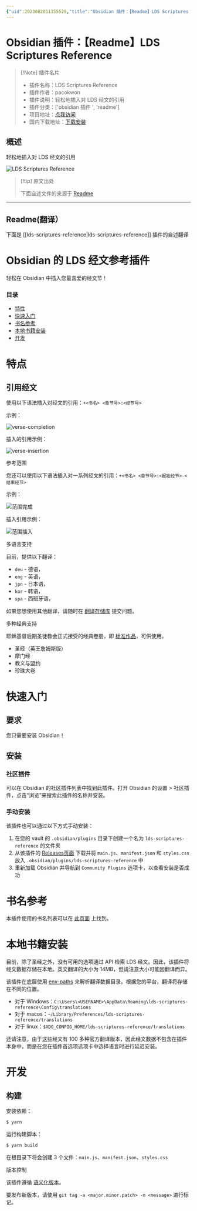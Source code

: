```yaml
---
{"uid":2023082011355529,"title":"Obsidian 插件：【Readme】LDS Scriptures Reference","tags":["obsidian插件","readme"],"description":"轻松地插入对LDS经文的引用","author":"AI","type":"readme","draft":false,"editable":false,"modified":20230101000000,"dg-publish":true,"permalink":"/lake-of-knowledge/10-obsidian/obsidian/readme/lds-scriptures-reference-readme/","dgPassFrontmatter":true}
---
```



# Obsidian 插件：【Readme】LDS Scriptures Reference

> [!Note] 插件名片
> - 插件名称：LDS Scriptures Reference
> - 插件作者：pacokwon
> - 插件说明：轻松地插入对 LDS 经文的引用
> - 插件分类：['obsidian 插件 ', 'readme']
> - 项目地址：[点我访问](https://github.com/pacokwon/obsidian-lds-scriptures-plugin)
> - 国内下载地址：[下载安装](https://pkmer.cn/products/plugin/pluginMarket/?lds-scriptures-reference)

## 概述

轻松地插入对 LDS 经文的引用

![LDS Scriptures Reference](https://cdn.pkmer.cn/covers/lds-scriptures-reference.png!pkmer)

> [!tip] 原文出处
>
>下面自述文件的来源于 [Readme](https://ghproxy.net/https://raw.githubusercontent.com/pacokwon/obsidian-lds-scriptures-plugin/main/README.md)
>

---

## Readme(翻译）

下面是 [[lds-scriptures-reference\|lds-scriptures-reference]] 插件的自述翻译

# Obsidian 的 LDS 经文参考插件

轻松在 Obsidian 中插入您最喜爱的经文节！

### 目录

- [特性](#features)
- [快速入门](#quickstart)
- [书名参考](#book-names-reference)
- [本地书籍安装](#local-book-installation)
- [开发](#development)

# 特点

## 引用经文

使用以下语法插入对经文的引用：`+<书名> <章节号>:<经节号>`

示例：

![verse-completion](https://github.com/pacokwon/obsidian-lds-scriptures-plugin/assets/31656049/a4d0397d-deb1-4e3b-bbce-cd6661742572)

插入的引用示例：

![verse-insertion](https://github.com/pacokwon/obsidian-lds-scriptures-plugin/assets/31656049/8fc59255-f845-4b99-86be-edaee94c16a7)

参考范围

您还可以使用以下语法插入对一系列经文的引用：`+<书名> <章节号>:<起始经节>-<结束经节>`

示例：

![范围完成](https://github.com/pacokwon/obsidian-lds-scriptures-plugin/assets/31656049/655004bc-1a11-4ad2-a887-7983cfb4f82f)

插入引用示例：

![范围插入](https://github.com/pacokwon/obsidian-lds-scriptures-plugin/assets/31656049/095bbbf0-ca70-4380-98e4-2988175b6bd4)

多语言支持

目前，提供以下翻译：

* `deu` - 德语，
* `eng` - 英语，
* `jpn` - 日本语，
* `kor` - 韩语，
* `spa` - 西班牙语，

如果您想使用其他翻译，请随时在 [翻译存储库](https://github.com/pacokwon/lds-scripture-translations/) 提交问题。

多种经典支持

耶稣基督后期圣徒教会正式接受的经典卷册，即 [标准作品](https://www.churchofjesuschrist.org/study/manual/gospel-topics/standard-works?lang=eng)，可供使用。

* 圣经（英王詹姆斯版）
* 摩门经
* 教义与盟约
* 珍珠大卷

# 快速入门

## 要求

您只需要安装 Obsidian！

## 安装

### 社区插件

可以在 Obsidian 的社区插件列表中找到此插件。打开 Obsidian 的设置 > 社区插件，点击“浏览”来搜索此插件的名称并安装。

### 手动安装

该插件也可以通过以下方式手动安装：

1. 在您的 vault 的 `.obsidian/plugins` 目录下创建一个名为 `lds-scriptures-reference` 的文件夹
2. 从该插件的 [Releases页面](https://github.com/pacokwon/obsidian-lds-scriptures-plugin/releases) 下载并将 `main.js`、`manifest.json` 和 `styles.css` 放入 `.obsidian/plugins/lds-scriptures-reference` 中
3. 重新加载 Obsidian 并导航到 `Community Plugins` 选项卡，以查看安装是否成功

# 书名参考

本插件使用的书名列表可以在 [此页面](docs/BOOKS.md) 上找到。

# 本地书籍安装

目前，除了圣经之外，没有可用的选项通过 API 检索 LDS 经文。因此，该插件将经文数据存储在本地。英文翻译的大小为 14MB，但请注意大小可能因翻译而异。

该插件在底层使用 [env-paths](https://github.com/sindresorhus/env-paths) 来解析翻译数据目录。根据您的平台，翻译将存储在不同的位置。

* 对于 Windows：`C:\Users\<USERNAME>\AppData\Roaming\lds-scriptures-reference\Config\translations`
* 对于 macos：`~/Library/Preferences/lds-scriptures-reference/translations`
* 对于 linux：`$XDG_CONFIG_HOME/lds-scriptures-reference/translations`

还请注意，由于这些经文有 100 多种官方翻译版本，因此经文数据不包含在插件本身中，而是在您在插件首选项选项卡中选择语言时进行延迟安装。

# 开发

## 构建

安装依赖：

```bash
$ yarn
```

运行构建脚本：

```bash
$ yarn build
```

在根目录下将会创建 3 个文件：`main.js`、`manifest.json`、`styles.css`

版本控制

该插件遵循 [语义化版本](https://semver.org/)。

要发布新版本，请使用 `git tag -a <major.minor.patch> -m <message>` 进行标记。
